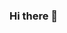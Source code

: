 ### Hi there 👋

<!--
**woolware/WoolWare** is a ✨ _special_ ✨ repository because its `README.md` (this file) appears on your GitHub profile.

Here are some ideas to get you started:

- 🔭 I’m currently working on woolware
- 🌱 I’m currently learning C++

